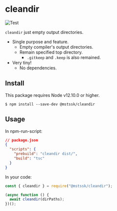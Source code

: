 # cleandir

![Test](https://github.com/mstssk/cleandir/workflows/Test/badge.svg)

`cleandir` just empty output directories.

- Single purpose and feature.
  - Empty compiler's output directories.
  - Remain specified top directory.
    - `.gitkeep` and `.keep` is also remained.
- Very tiny!
  - No dependencies.

## Install

This package requires Node v12.10.0 or higher.

```
$ npm install --save-dev @mstssk/cleandir
```

## Usage

In npm-run-script:

```json
// package.json
{
  "scripts": {
    "prebuild": "cleandir dist/",
    "build": "tsc"
  }
}
```

In your code:

```js
const { cleandir } = require("@mstssk/cleandir");

(async function () {
  await cleandir(dirPaths);
})();
```
